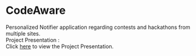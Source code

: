 # CodeAware
Personalized Notifier application regarding contests and hackathons from multiple sites.
<br>
Project Presentation :<br>
Click <a href="https://docs.google.com/presentation/d/1jHzYSsmeXlAPHQMgJnp9-RMvg_XCnHlYVUnLNSmT5Nc/edit?usp=sharing">here</a> to view the Project Presentation.<br>
